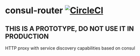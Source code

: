 # consul-router [![CircleCI](https://circleci.com/gh/segmentio/consul-router.svg?style=shield)](https://circleci.com/gh/segmentio/consul-router)

## THIS IS A PROTOTYPE, DO NOT USE IT IN PRODUCTION

HTTP proxy with service discovery capabilities based on consul

